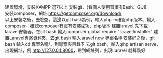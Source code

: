 建置環境，安裝XAMPP 選7以上 
安裝git，(看個人使用習慣有Bash、GUI)  
安裝composer，網址:https://getcomposer.org/download/  
以上安裝之後，去檢查，這邊以git bash為例，輸入php -v確認php版本、輸入composer，確認composer有沒有安裝成功、php版本 
建置laravel,先下載laravel安裝器，在git bash 輸入composer global require "laravel/installer" 
建置Laravel專案資料夾，去git bash 輸入laravel new 專案名稱 
安裝好之後，git bash 輸入cd 專案名稱/，到專案夾目錄下 
去git bash，輸入:php artisan serve，出現網址，例:<http://127.0.0.1:8000>，貼到網址列，出現Laravel 就算裝好
